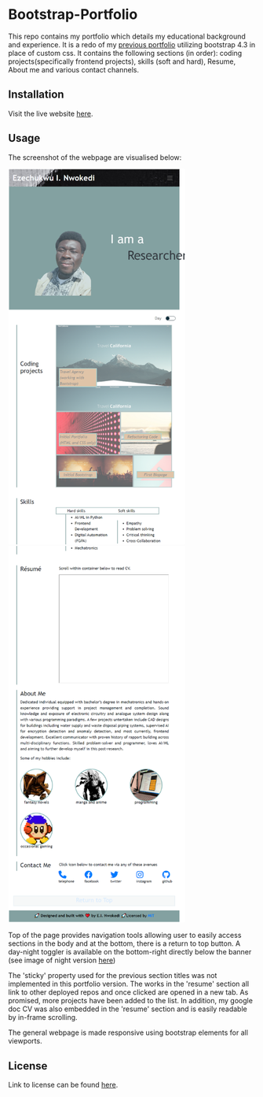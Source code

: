 # Bootstrap-Portfolio
This repo contains my portfolio which details my educational background and experience. It is a redo of my [previous portfolio](https://enwokedi96.github.io/enwokedi-s_portfolio/) utilizing bootstrap 4.3 in place of custom css. It contains the following sections (in order): coding projects(specifically frontend projects), skills (soft and hard), Resume, About me and various contact channels.

## Installation

Visit the live website [here](https://enwokedi96.github.io/Bootstrap-Portfolio/).

## Usage

The screenshot of the webpage are visualised below: 

<img alt="webpage visuals" src="/assets/images/full-webpage-part-1.png" width=360/> <img alt="webpage visuals" src="/assets/images/full-webpage-part-2.png" width=360/>

Top of the page provides navigation tools allowing user to easily access sections in the body and at the bottom, there is a return to top button.
A day-night toggler is available on the bottom-right directly below the banner (see image of night version [here](https://raw.githubusercontent.com/enwokedi96/Bootstrap-Portfolio/main/assets/images/full-webpage-dark.png))

The 'sticky' property used for the previous section titles was not implemented in this portfolio version. 
The works in the 'resume' section all link to other deployed repos and once clicked are opened in a new tab. As promised, more projects have been added to the list.
In addition, my google doc CV was also embedded in the 'resume' section and is easily readable by in-frame scrolling.

The general webpage is made responsive using bootstrap elements for all viewports.
    
## License

Link to license can be found [here](LICENSE.md).

